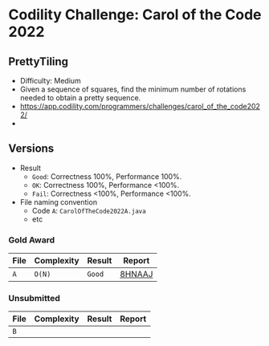 # Codility Challenge: Carol of the Code 2022

## PrettyTiling

- Difficulty: Medium
- Given a sequence of squares, find the minimum number of rotations needed to obtain a pretty sequence.
- <https://app.codility.com/programmers/challenges/carol_of_the_code2022/>
- <task-url>

## Versions

- Result
  - `Good`: Correctness 100%, Performance 100%.
  - `OK`: Correctness 100%, Performance <100%.
  - `Fail`: Correctness <100%, Performance <100%.
- File naming convention
  - Code `A`: `CarolOfTheCode2022A.java`
  - etc

### Gold Award

| File | Complexity | Result | Report                                                                            |
| ---- | ---------- | ------ | --------------------------------------------------------------------------------- |
| `A`  | `O(N)`     | `Good` | [8HNAAJ](https://app.codility.com/cert/view/cert8HNAAJ-RXX43XQKW2YDQZT4/details/) |

### Unsubmitted

| File | Complexity | Result | Report                                                                            |
| ---- | ---------- | ------ | --------------------------------------------------------------------------------- |
| `B`  |
